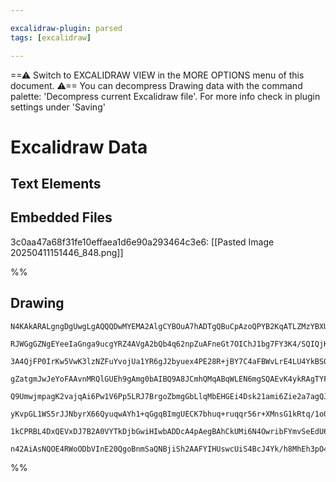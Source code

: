 ```yaml
---

excalidraw-plugin: parsed
tags: [excalidraw]

---
```

==⚠  Switch to EXCALIDRAW VIEW in the MORE OPTIONS menu of this document. ⚠== You can decompress Drawing data with the command palette: 'Decompress current Excalidraw file'. For more info check in plugin settings under 'Saving'


# Excalidraw Data

## Text Elements
## Embedded Files
3c0aa47a68f31fe10effaea1d6e90a293464c3e6: [[Pasted Image 20250411151446_848.png]]

%%
## Drawing
```compressed-json
N4KAkARALgngDgUwgLgAQQQDwMYEMA2AlgCYBOuA7hADTgQBuCpAzoQPYB2KqATLZMzYBXUtiRoIACyhQ4zZAHoFAc0JRJQgEYA6bGwC2CgF7N6hbEcK4OCtptbErHALRY8RMpWdx8Q1TdIEfARcZgRmBShcZQUebQBObR4aOiCEfQQOKGZuAG1wMFAwYogSbghNAGkAQXChYgAOAC0AOVwARSFKhGIAKWIhHhaU4shYRHLCfWikfhLMbmcAdgAG

RJWGgGZNgEYeeIaGnga9ucgYRZ4AVgA2bQb4q62npZuAFneGt7OIChJ1bg7FY3K4/SQIQjKaTcXbfAqQazKYLcFY/ZhQUhsADWCAAwmx8GxSOUMdZmHBcIEsiMSppcNgscpMUIOMR8YTiRJSRxyZTMlAaZAAGaEfD4ADKsGREkEHkFEHRmJxAHV/pJuHx4QqMdiEJKYNL0LKyj9mVCOOEcmgdj82BTsGoLtaVqitUzhHAAJLEK2oXIAXR+QvIGW9

3A4QjFP0IrKw5VwK3lzNZFuYvojUa1YR6gJ2byuex4PE28R+jBY7C4aFBWvLrE4LU4YkBS02VzePBuDyW0eYABE0lAc2ghQQwj9NMJWQBRYIZLLpyP4H5CODEXBD4gtt5vNs8Fa3YGu0YQIgcLHhpc/QkM4eoUf4cdZqJQIS+iCIVkx5TykXBMMSJs2ArLguBvEsuBdkKuxCggQIIEKo4hDsxA3Ag8QgfsmwfG82CbAgNzysw7jiH68JgDa5E7PC

gZatgmJwJeYoFAAvnMRQlGUEh9gAmg0bAIBQ9A8JCmhQMqABqWLEN6mgSQAEvK4ykRAgTYFEHBIrMWoLGgzgglc2grHmeY3PE+7xK2cInk6qDOHmcQ7EsOzmfuOw3CCHk/H8xAAmgxY7EkPDgVcqz7l8rY3GCEJQgKaDxIF8QYU57ybA0B75j8iKGseJSKrq7JEuUADEOxweV8p0gy7osmyBJFVy5A8hSVICkGooSlKKnGluaI6iqaoan1Sp6l15

Q9UmwjmpagK2vajqAi6Pw1V6Pp5LRJ7BrgoZbmgGbLlqMbEHGEi4Dsk21ami6Zie2a7agQJvAerwnD2tZMPWVYPUsb0nnWlaNhwzbWs5P0NFcjyUSehD9oOd4Pk+J6TrVs7pPy10HSeq7rpu267lc4U8C5NYnmeF57VeWo3ji90IwgrHgBtEC4HAcCShupEcdA4IZOURCxTSDCEIJABC9KMsmdUciViGy0KgvYCIrWekO+iSiNhWcugpXlWVCtK/

yKvpGL1WS5rJJNbyrX66QyuqwAYh1+qGgqBImgUECK7bhuq+ruqqr56r+XMnsG1kRtq/1o0Gt1bu9R7Xt2+kABKU2SFds0J2HUARwA8vNsCLblofe+HDucFA9vbaKtkk5Aic++k9sV+KhBGKR+4hw3ZfpAAKlgUDVPzX2nghbVZ6XOe+1EpCD7bbAUOCuD3ftXfZxH06stU8+LyE93MzvNtJ/o2+YhQvfwCpkuC8RmJigAGtw6VLPc+ZLCc7wgth

1kCPRBL4DxQEVxDJ7B2A0VYTkDjbGwiHIwbADDcA4pAegBAhCkUMi6N4OwribFYmvSeEdU6XRmjKSQlJGIhyZCQVu7cNTFyocQSUCBGLVkoaQEgABZNgx1N64E0MEWmY4EBsJIObNASCIAiwJPvUgyg6QAAoiY9l4E5agKjlErG0FcAAlPKZOCBlCRkpOUWRCjiyol4JsCx5i1GaJ0RAPBE9Wp+xxPnKAlYMYhy2hkfRsZ2GaUQVqTIfCBHcAxGg

n42AiAsNQOE4RWoODbVInE20QgoBnmSaQNBjiSh2AAFYIHUswcUiS4BcJ4Yk/h8MhEh3pO4xgvd4H4ECSeZS400jqUrPKRW6IDAXwmBTG6JRqbVMfPE0moRB6dIaU0pi+AGZgDYnQP84REEsRACxIAA=
```
%%